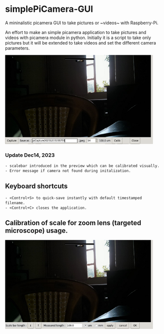 # simplePiCamera-GUI
A mininalistic picamera GUI to take pictures or ~videos~ with Raspberry-Pi.

An effort to make an simple picamera application to take pictures and videos with picamera module in python. Initially it is a script to take only pictures but it will be extended to take videos and set the different camera parameters.

<img src="/img/GUIscreenshot.png" alt="simplePiCameraGUI screenshot" width="480" />

### Update Dec14, 2023
    - scalebar introduced in the preview which can be calibrated visually.
    - Error message if camera not found during initalization.

## Keyboard shortcuts
    - <Control+S> to quick-save instantly with default timestamped filename.
    - <Control+C> closes the application.

## Calibration of scale for zoom lens (targeted microscope) usage.
<img src="/img/calib_screen.png" alt="calibration screen" width="480" />
